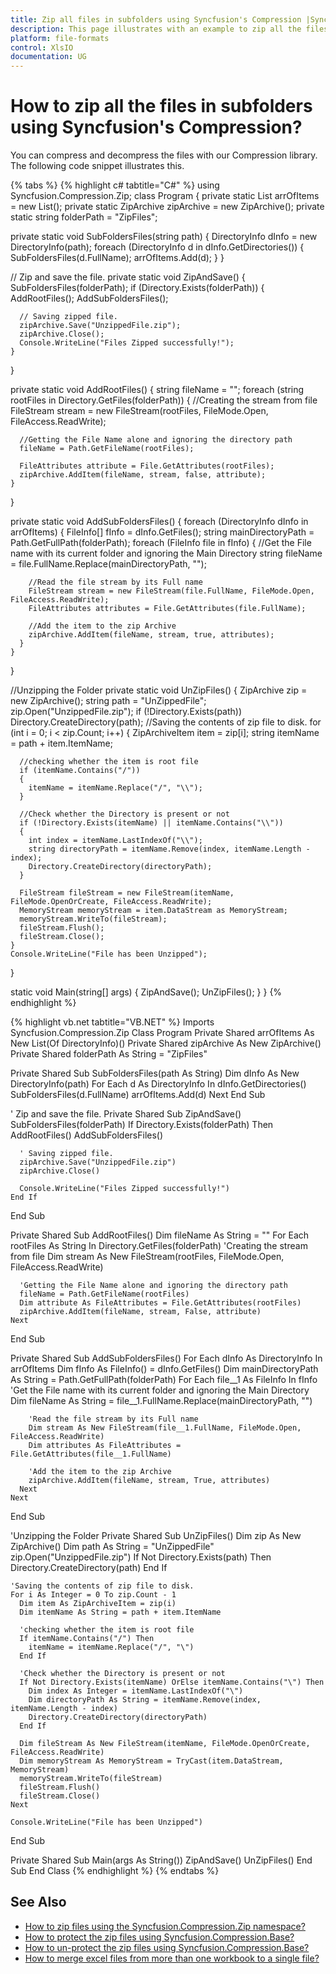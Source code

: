 ```yaml
---
title: Zip all files in subfolders using Syncfusion's Compression |Syncfusion
description: This page illustrates with an example to zip all the files in subfolders using the Syncfusion.Compression.Zip namespace.
platform: file-formats
control: XlsIO
documentation: UG
---
```


# How to zip all the files in subfolders using Syncfusion's Compression?

You can compress and decompress the files with our Compression library. The following code snippet illustrates this.

{% tabs %} 
{% highlight c# tabtitle="C#" %}
using Syncfusion.Compression.Zip;
class Program
{
  private static List<DirectoryInfo> arrOfItems = new List<DirectoryInfo>();
  private static ZipArchive zipArchive = new ZipArchive();
  private static string folderPath = "ZipFiles";

  private static void SubFoldersFiles(string path)
  {
    DirectoryInfo dInfo = new DirectoryInfo(path);
    foreach (DirectoryInfo d in dInfo.GetDirectories())
    {
      SubFoldersFiles(d.FullName);
      arrOfItems.Add(d);
    }
  }

  // Zip and save the file.
  private static void ZipAndSave()
  {
    SubFoldersFiles(folderPath);
    if (Directory.Exists(folderPath))
    {
      AddRootFiles();
      AddSubFoldersFiles();

      // Saving zipped file.
      zipArchive.Save("UnzippedFile.zip");
      zipArchive.Close();
      Console.WriteLine("Files Zipped successfully!");
    }
  }

  private static void AddRootFiles()
  {
    string fileName = "";
    foreach (string rootFiles in Directory.GetFiles(folderPath))
    {
      //Creating the stream from file
      FileStream stream = new FileStream(rootFiles, FileMode.Open, FileAccess.ReadWrite);

      //Getting the File Name alone and ignoring the directory path
      fileName = Path.GetFileName(rootFiles);

      FileAttributes attribute = File.GetAttributes(rootFiles);
      zipArchive.AddItem(fileName, stream, false, attribute);
    }
  }

  private static void AddSubFoldersFiles()
  {
    foreach (DirectoryInfo dInfo in arrOfItems)
    {
      FileInfo[] fInfo = dInfo.GetFiles();
      string mainDirectoryPath = Path.GetFullPath(folderPath);
      foreach (FileInfo file in fInfo)
      {
        //Get the File name with its current folder and ignoring the Main Directory
        string fileName = file.FullName.Replace(mainDirectoryPath, "");

        //Read the file stream by its Full name
        FileStream stream = new FileStream(file.FullName, FileMode.Open, FileAccess.ReadWrite);
        FileAttributes attributes = File.GetAttributes(file.FullName);

        //Add the item to the zip Archive
        zipArchive.AddItem(fileName, stream, true, attributes);
      }
    }
  }

  //Unzipping the Folder
  private static void UnZipFiles()
  {
    ZipArchive zip = new ZipArchive();
    string path = "UnZippedFile";
    zip.Open("UnzippedFile.zip");
    if (!Directory.Exists(path))
      Directory.CreateDirectory(path);
    //Saving the contents of zip file to disk.
    for (int i = 0; i < zip.Count; i++)
    {
      ZipArchiveItem item = zip[i];
      string itemName = path + item.ItemName;

      //checking whether the item is root file
      if (itemName.Contains("/"))
      {
        itemName = itemName.Replace("/", "\\");
      }

      //Check whether the Directory is present or not
      if (!Directory.Exists(itemName) || itemName.Contains("\\"))
      {
        int index = itemName.LastIndexOf("\\");
        string directoryPath = itemName.Remove(index, itemName.Length - index);
        Directory.CreateDirectory(directoryPath);
      }

      FileStream fileStream = new FileStream(itemName, FileMode.OpenOrCreate, FileAccess.ReadWrite);
      MemoryStream memoryStream = item.DataStream as MemoryStream;
      memoryStream.WriteTo(fileStream);
      fileStream.Flush();
      fileStream.Close();
    }
    Console.WriteLine("File has been Unzipped");
  }

  static void Main(string[] args)
  {
    ZipAndSave();
    UnZipFiles();
  }
}
{% endhighlight %}

{% highlight vb.net tabtitle="VB.NET" %}
Imports Syncfusion.Compression.Zip
Class Program
  Private Shared arrOfItems As New List(Of DirectoryInfo)()
  Private Shared zipArchive As New ZipArchive()
  Private Shared folderPath As String = "ZipFiles"

  Private Shared Sub SubFoldersFiles(path As String)
    Dim dInfo As New DirectoryInfo(path)
    For Each d As DirectoryInfo In dInfo.GetDirectories()
      SubFoldersFiles(d.FullName)
    arrOfItems.Add(d)
    Next
  End Sub

  ' Zip and save the file.
  Private Shared Sub ZipAndSave()
    SubFoldersFiles(folderPath)
    If Directory.Exists(folderPath) Then
      AddRootFiles()
      AddSubFoldersFiles()

      ' Saving zipped file.
      zipArchive.Save("UnzippedFile.zip")
      zipArchive.Close()
	  
      Console.WriteLine("Files Zipped successfully!")
    End If
  End Sub

  Private Shared Sub AddRootFiles()
    Dim fileName As String = ""
    For Each rootFiles As String In Directory.GetFiles(folderPath)
      'Creating the stream from file
      Dim stream As New FileStream(rootFiles, FileMode.Open, FileAccess.ReadWrite)

      'Getting the File Name alone and ignoring the directory path
      fileName = Path.GetFileName(rootFiles)
      Dim attribute As FileAttributes = File.GetAttributes(rootFiles)
      zipArchive.AddItem(fileName, stream, False, attribute)
    Next
  End Sub

  Private Shared Sub AddSubFoldersFiles()
    For Each dInfo As DirectoryInfo In arrOfItems
      Dim fInfo As FileInfo() = dInfo.GetFiles()
      Dim mainDirectoryPath As String = Path.GetFullPath(folderPath)
      For Each file__1 As FileInfo In fInfo
        'Get the File name with its current folder and ignoring the Main Directory
        Dim fileName As String = file__1.FullName.Replace(mainDirectoryPath, "")

        'Read the file stream by its Full name
        Dim stream As New FileStream(file__1.FullName, FileMode.Open, FileAccess.ReadWrite)
        Dim attributes As FileAttributes = File.GetAttributes(file__1.FullName)

        'Add the item to the zip Archive
        zipArchive.AddItem(fileName, stream, True, attributes)
      Next
    Next
  End Sub

  'Unzipping the Folder
  Private Shared Sub UnZipFiles()
    Dim zip As New ZipArchive()
    Dim path As String = "UnZippedFile"
    zip.Open("UnzippedFile.zip")
    If Not Directory.Exists(path) Then
      Directory.CreateDirectory(path)
    End If

    'Saving the contents of zip file to disk.
    For i As Integer = 0 To zip.Count - 1
      Dim item As ZipArchiveItem = zip(i)
      Dim itemName As String = path + item.ItemName

      'checking whether the item is root file
      If itemName.Contains("/") Then
        itemName = itemName.Replace("/", "\")
      End If

      'Check whether the Directory is present or not
      If Not Directory.Exists(itemName) OrElse itemName.Contains("\") Then
        Dim index As Integer = itemName.LastIndexOf("\")
        Dim directoryPath As String = itemName.Remove(index, itemName.Length - index)
        Directory.CreateDirectory(directoryPath)
      End If

      Dim fileStream As New FileStream(itemName, FileMode.OpenOrCreate, FileAccess.ReadWrite)
      Dim memoryStream As MemoryStream = TryCast(item.DataStream, MemoryStream)
      memoryStream.WriteTo(fileStream)
      fileStream.Flush()
      fileStream.Close()
    Next

    Console.WriteLine("File has been Unzipped")
  End Sub

  Private Shared Sub Main(args As String())
    ZipAndSave()
    UnZipFiles()
  End Sub
End Class
{% endhighlight %}
{% endtabs %}  

## See Also

* [How to zip files using the Syncfusion.Compression.Zip namespace?](https://help.syncfusion.com/file-formats/xlsio/faqs/how-to-zip-files-using-the-syncfusion-compression-zip-namespace)
* [How to protect the zip files using Syncfusion.Compression.Base?](https://help.syncfusion.com/file-formats/xlsio/faqs/how-to-protect-the-zip-files-using-syncfusion-compression-base)
* [How to un-protect the zip files using Syncfusion.Compression.Base?](https://help.syncfusion.com/file-formats/xlsio/faqs/how-to-un-protect-the-zip-files-using-syncfusion-compression-base)
* [How to merge excel files from more than one workbook to a single file?](https://help.syncfusion.com/file-formats/xlsio/faqs/how-to-merge-excel-files-from-more-than-one-workbook-to-a-single-file)
